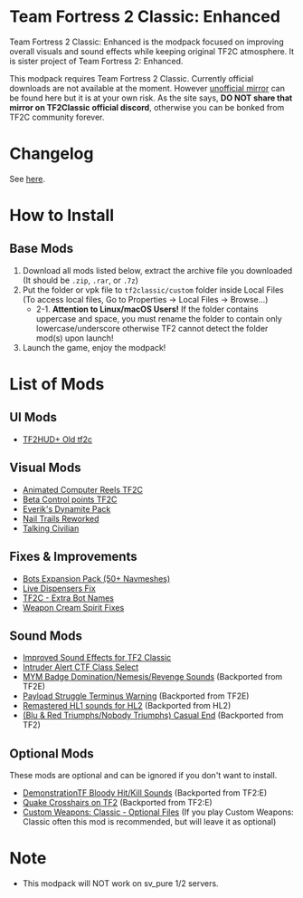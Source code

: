 # Team Fortress 2 Classic: Enhanced 
Team Fortress 2 Classic: Enhanced is the modpack focused on improving overall visuals and sound effects while keeping original TF2C atmosphere. It is sister project of Team Fortress 2: Enhanced.

This modpack requires Team Fortress 2 Classic. Currently official downloads are not available at the moment. However [unofficial mirror](https://gg.apple-shack.org/tf2c/) can be found here but it is at your own risk. As the site says, **DO NOT share that mirror on TF2Classic official discord**, otherwise you can be bonked from TF2C community forever.

# Changelog
See [here](https://github.com/MysticMoonlight/EnhancedMod/blob/main/tf2ce/experimental/CHANGELOG.md).

# How to Install
## Base Mods
1. Download all mods listed below, extract the archive file you downloaded (It should be `.zip`, `.rar`, or `.7z`)
2. Put the folder or vpk file to `tf2classic/custom` folder inside Local Files (To access local files, Go to Properties -> Local Files -> Browse...)
	* 2-1. **Attention to Linux/macOS Users!** If the folder contains uppercase and space, you must rename the folder to contain only lowercase/underscore otherwise TF2 cannot detect the folder mod(s) upon launch!
3. Launch the game, enjoy the modpack!

# List of Mods
## UI Mods
* [TF2HUD+ Old tf2c](hhttps://gamebanana.com/mods/30440)

## Visual Mods
* [Animated Computer Reels TF2C](https://gamebanana.com/mods/242669)
* [Beta Control points TF2C](https://gamebanana.com/mods/242670)
* [Everik's Dynamite Pack](https://gamebanana.com/mods/289928)
* [Nail Trails Reworked](https://gamebanana.com/mods/14234)
* [Talking Civilian](https://gamebanana.com/mods/242662)

## Fixes & Improvements
* [Bots Expansion Pack (50+ Navmeshes)](https://gamebanana.com/mods/373568)
* [Live Dispensers Fix](https://gamebanana.com/mods/242499)
* [TF2C - Extra Bot Names](https://gamebanana.com/mods/40378)
* [Weapon Cream Spirit Fixes](https://gamebanana.com/mods/242543)

## Sound Mods
* [Improved Sound Effects for TF2 Classic](https://gamebanana.com/sounds/44608)
* [Intruder Alert CTF Class Select](https://gamebanana.com/sounds/48089)
* [MYM Badge Domination/Nemesis/Revenge Sounds](https://gamebanana.com/sounds/44570) (Backported from TF2E)
* [Payload Struggle Terminus Warning](https://gamebanana.com/sounds/53979) (Backported from TF2E)
* [Remastered HL1 sounds for HL2](https://gamebanana.com/sounds/60511) (Backported from HL2)
* [(Blu & Red Triumphs/Nobody Triumphs) Casual End](https://gamebanana.com/sounds/46262) (Backported from TF2)

## Optional Mods
These mods are optional and can be ignored if you don't want to install.

* [DemonstrationTF Bloody Hit/Kill Sounds](https://drive.google.com/file/d/1TrAwgYa_wDi5Qab4c_PJe9p5GBbFp3Jd/view) (Backported from TF2:E)
* [Quake Crosshairs on TF2](https://gamebanana.com/mods/12535) (Backported from TF2:E)
* [Custom Weapons: Classic - Optional Files](https://gamebanana.com/mods/307880) (If you play Custom Weapons: Classic often this mod is recommended, but will leave it as optional)

# Note
* This modpack will NOT work on sv_pure 1/2 servers.
